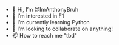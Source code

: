 - 👋 Hi, I’m @ImAnthonyBruh
- 👀 I’m interested in F1
- 🌱 I’m currently learning Python
- 💞️ I’m looking to collaborate on anything!
- 📫 How to reach me "tbd"

<!---
Allium17/Allium17 is a ✨ special ✨ repository because its `README.md` (this file) appears on your GitHub profile.
You can click the Preview link to take a look at your changes.
--->
